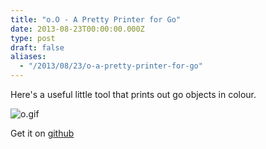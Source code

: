 ```yaml
---
title: "o.O - A Pretty Printer for Go"
date: 2013-08-23T00:00:00.000Z
type: post
draft: false
aliases:
  - "/2013/08/23/o-a-pretty-printer-for-go"
---
```

Here's a useful little tool that prints out go objects in colour.

![o.gif](/images/o.gif)

Get it on [github](https://github.com/AndrewVos/o)


